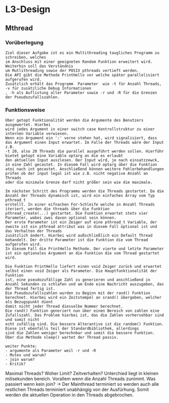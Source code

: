 # L3-Design

## Mthread

### Vorüberlegung
    Ziel dieser Aufgabe ist es ein Multithreading taugliches Programm zu schreiben, welches
    im Anschluss mit einer geeigneten Random Funktion erweitert wird. Weiterhin soll das Verständnis
    um Mutlithreading sowie der POSIX pthreads vertieft werden. 
    Die API gibt die Methode PrintHello vor welche später parallelisiert aufgerufen wird. 
    Zusätzlich erhält das Programm  Parameter  wie -t für Anzahl Threads, -v für zusätzliche Debug Informationen
    , -h als Auflistung aller Parameter sowie -r und -R für die Grenzen der Pseudozufallszahlen. 
    
    
### Funktionsweise
    
    Über getopt Funktionalität werden die Argumente des Benutzers ausgewertet. Hierbei 
    wird jedes Argument in einer switch case Kontrollstruktur zu einer internen Variable verwiesen.
    Wenn ein Argument ein ':' vorne stehen hat, wird signalisiert, dass das Argument einen Input erwartet. Im Falle der Threads wäre der Input z.B.
    -t 20, also 20 Threads die parallel ausgeführt werden sollen. Hierführ bietet getopt eine Variable optarg an die es erlaubt
    den aktuellen Input auszlesen. Der Input wird, je nach einsatzzewck, in eine Zahl gecastet. In diesem Fall wird optarg über die Funktion
    atoi nach int gecastet. Anschließend können weitere Fehlerbehandlungen prüfen ob der input legal ist wie z.B. nicht negative Anzahl an Threads
    oder die minimale Grenze darf nicht größer sein wie die maximale.
    
    Im nächsten Schritt des Programms werden die Threads gestartet. Da die Anzahl der Threads dynamisch ist, wird ein einfaches Array vom Typ pthread_t
    erstellt. In einer eifnachen For-Schleife welche in Anzahl Threads iteriert, werden die threads über die Funktion 
    pthread_create(...) gestartet. Die Funktion erwartet stets vier Parameter, wobei zwei davon optional sein können.
    Der erste Parameter ist ein Zeiger auf eine pthread_t Variable, der zweite ist ein pthread attribut was in diesem Fall optional ist und das Verhalten der Threads
    zusätzlich ändert. Hierbei wird außschließlich ein Default Thread behandelt. Der dritte Parameter ist die Funktion die vom Thread aufgerufen wird.
    In diesem Fall die PrintHello Methode. Der vierte und letzte Parameter ist ein optionales Argument an die Funktion die vom Thread gestartet wird.
    
    Die Funktion PrintHello liefert einen void Zeiger zurück und erwartet selbst einen void Zeiger als Parameter. Die Hauptfunktionalität der Funktion 
    ist, eine pseudozufällige Zahl zu generieren und anschließend in Anzahl Sekunden zu schlafen und am Ende eine Nachricht auszugeben, das der Thread fertig ist.
    Die Pseudozufallszahlen wurden zu Beginn mit der rand() Funktion berechnet. Hierbei wird ein Zeitstempel an srand() übergeben, welcher als Bezugspunkt dient
    damit nicht jeder Thread diesselbe Nummer berechnet.
    Die rand() Funktion generiert nun über einen Bereich von zahlen eine Zufallszahl. Das Problem hierbei ist, das die Zahlen vorhersehbar sind und somit nicht
    echt zufällig sind. Die bessere Alterantive ist die random() Funktion. Diese ist ebenfalls teil der Standardbibliothek, allerdings 
    sind die Zahlen weniger berechnbar und somit die bessere Funktion. Über die Methode sleep() wartet der Thread passiv.
    
    weiter Punkte:
    - argumente als Parameter weil -r und -R 
    - Mutex und warum?
    - join warum?
    - Kritik? 

   


Maximal Threads? Woher Limit?
Zeitverhalten? Unterchied liegt in kleinen milisekunden bereich. Vorallem wenn die Anzahl Threads zunimmt.
Was passiert wenn kein join? -> Der Mainthread terminiert so werden auch alle restlichen Threads terminiert unabhängig von der Ausfürhung.
	Somit werden die aktuellen Operation in den Threads abgebrochen. 
